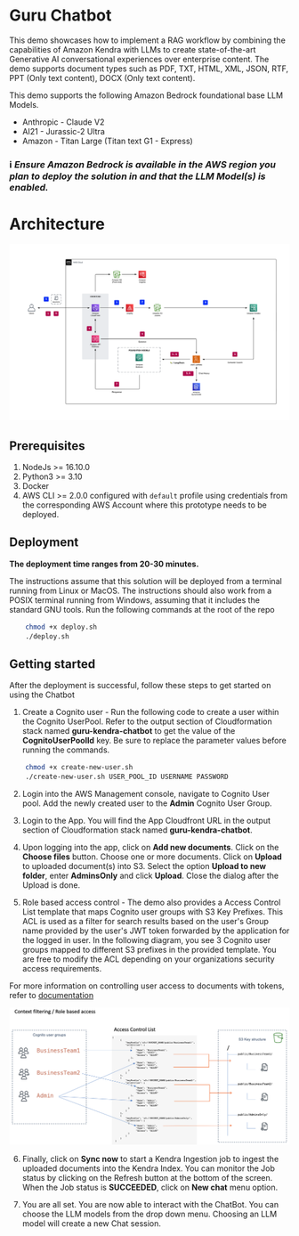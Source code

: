 # Guru Chatbot

This demo showcases how to implement a RAG workflow by combining the capabilities of Amazon Kendra with LLMs to create state-of-the-art Generative AI conversational experiences over enterprise content. The demo supports document types such as PDF, TXT, HTML, XML, JSON, RTF, PPT (Only text content), DOCX (Only text content).

This demo supports the following Amazon Bedrock foundational base LLM Models.

- Anthropic - Claude V2
- AI21 - Jurassic-2 Ultra
- Amazon - Titan Large (Titan text G1 - Express)

### ℹ️ ***Ensure Amazon Bedrock is available in the AWS region you plan to deploy the solution in and that the LLM Model(s) is enabled.***


# Architecture

![Architecture](assets/KendraBedrockRAG.png)

## Prerequisites

1. NodeJs >= 16.10.0
2. Python3 >= 3.10
3. Docker
4. AWS CLI >= 2.0.0 configured with `default` profile using credentials from the corresponding AWS Account where this prototype needs to be deployed.

## Deployment

**The deployment time ranges from 20-30 minutes.**

The instructions assume that this solution will be deployed from a terminal running from Linux or MacOS. The instructions should also work from a POSIX terminal running from Windows, assuming that it includes the standard GNU tools.
Run the following commands at the root of the repo

```bash
    chmod +x deploy.sh
    ./deploy.sh
```

## Getting started

After the deployment is successful, follow these steps to get started on using the Chatbot

1. Create a Cognito user - Run the following code to create a user within the Cognito UserPool. Refer to the output section of Cloudformation stack named **guru-kendra-chatbot**
   to get the value of the **CognitoUserPoolId** key. Be sure to replace the parameter values before running the commands.

```bash
    chmod +x create-new-user.sh
    ./create-new-user.sh USER_POOL_ID USERNAME PASSWORD
```

2. Login into the AWS Management console, navigate to Cognito User pool. Add the newly created user to the **Admin** Cognito User Group.

3. Login to the App. You will find the App Cloudfront URL in the output section of Cloudformation stack named **guru-kendra-chatbot**.

4. Upon logging into the app, click on **Add new documents**. Click on the **Choose files** button. Choose one or more documents. Click on **Upload** to uploaded document(s) into S3. Select the option
   **Upload to new folder**, enter **AdminsOnly** and click **Upload**. Close the dialog after the Upload is done.

5. Role based access control - The demo also provides a Access Control List template that maps Cognito user groups with S3 Key Prefixes.
   This ACL is used as a filter for search results based on the user's Group name provided by the user's JWT token forwarded by the application for the logged in user. In the following diagram, you see 3 Cognito user groups mapped to different S3 prefixes in the provided template. You are free to modify the ACL depending on your organizations security access requirements.

For more information on controlling user access to documents with tokens, refer to [documentation](https://docs.aws.amazon.com/kendra/latest/dg/create-index-access-control.html)

![ACL](assets/sc5.png)

6. Finally, click on **Sync now** to start a Kendra Ingestion job to ingest the uploaded documents into the Kendra Index. You can monitor the Job status by clicking on the Refresh button at the bottom
   of the screen. When the Job status is **SUCCEEDED**, click on **New chat** menu option.

7. You are all set. You are now able to interact with the ChatBot. You can choose the LLM models from the drop down menu. Choosing an LLM model will create a new Chat session.
